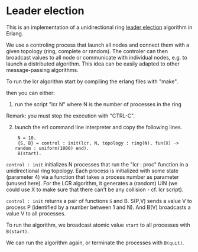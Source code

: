 # Leader election

This is an implementation of a unidirectional ring [leader
election](https://en.wikipedia.org/wiki/Leader_election) algorithm in
Erlang.

We use a controling process that launch all nodes and connect them with a given
topology (ring, complete or random). The controler can then broadcast values to
all node or communicate with individual nodes, e.g. to launch a distributed
algorithm.  This idea can be easily adapted to other message-passing algorithms.

To run the lcr algorithm start by compiling the erlang files with "make".

then you can either:

1. run the script "lcr N" where N is the number of processes in the ring

Remark: you must stop the execution with "CTRL-C".

2. launch the erl command line interpreter and copy the following lines.

        N = 10.
        {S, B} = control : init(lcr, N, topology : ring(N), fun(X) -> random : uniform(1000) end).
        B(start).

`control : init`  initializes N processes that run the "lcr : proc" function in a
unidirectional ring topology. Each process is initialized with some state
(parameter 4) via a function that takes a process number as parameter (unused
here). For the LCR algorithm, it generates a (random) UIN (we could use X to make
sure that there can't be any collision - cf. lcr script).

`control : init` returns a pair of functions `S` and B. S(P,V) sends a value V to
process P (identified by a number between 1 and N). And B(V) broadcasts a value V
to all processes.

To run the algorithm, we broadcast atomic value `start` to all processes with
`B(start)`.

We can run the algorithm again, or terminate the processes with `B(quit)`.

